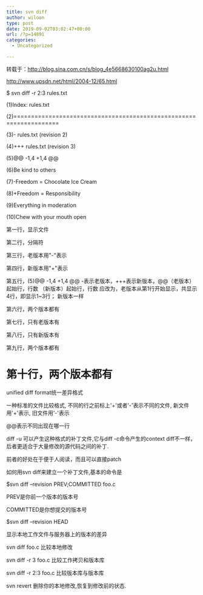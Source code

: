 ```yaml
---
title: svn diff
author: wiloon
type: post
date: 2019-09-02T03:02:47+00:00
url: /?p=14891
categories:
  - Uncategorized

---
```

转载于：http://blog.sina.com.cn/s/blog_4e5668630100ag2u.html
              
http://www.upsdn.net/html/2004-12/65.html

$ svn diff -r 2:3 rules.txt
  
(1)Index: rules.txt
  
(2)===================================================================
  
(3)- rules.txt (revision 2)
  
(4)+++ rules.txt (revision 3)
  
(5)@@ -1,4 +1,4 @@
  
(6)Be kind to others
  
(7)-Freedom = Chocolate Ice Cream
  
(8)+Freedom = Responsibility
  
(9)Everything in moderation
  
(10)Chew with your mouth open

第一行，显示文件
  
第二行，分隔符
  
第三行，老版本用"-"表示
  
第四行，新版本用"+"表示
  
第五行，(5)@@ -1,4 +1,4 @@ -表示老版本，+++表示新版本，@@（老版本）起始行，行数 （新版本）起始行，行数 应改为，老版本从第1行开始显示，共显示4行，即显示1~3行； 新版本一样
  
第六行，两个版本都有
  
第七行，只有老版本有
  
第八行，只有新版本有
  
第九行，两个版本都有

# 第十行，两个版本都有

unified diff format统一差异格式
  
一种标准的文件比较格式, 不同的行之前标上'+'或者'-'表示不同的文件, 新文件用'+'表示, 旧文件用'-'表示
  
@@表示不同出现在哪一行

diff -u 可以产生这种格式的补丁文件,它与diff -c命令产生的context diff不一样，后者更适合于大量修改的源代码之间的补丁.
  
前者的好处在于便于人阅读，而且可以直接patch

如何用svn diff来建立一个补丁文件,基本的命令是
  
$svn diff –revision PREV;COMMITTED foo.c
  
PREV是你前一个版本的版本号
  
COMMITTED是你想提交的版本号

$svn diff –revision HEAD
  
显示本地工作文件与服务器上的版本的差异

svn diff foo.c 比较本地修改
  
svn diff -r 3 foo.c 比较工作拷贝和版本库
  
svn diff -r 2:3 foo.c 比较版本库与版本库
  
svn revert 删除你的本地修改,恢复到修改前的状态.